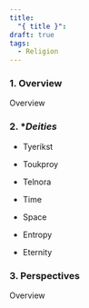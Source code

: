 ```yaml
---
title:
  "{ title }": 
draft: true
tags:
  - Religion
---
```


### 1. **Overview**

Overview

### 2. **Deities*

- Tyerikst
- Toukproy
- Telnora

- Time
- Space
- Entropy
- Eternity

### 3. **Perspectives**

Overview
